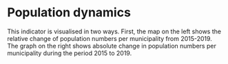 # Population dynamics

This indicator is visualised in two ways. First, the map on the left shows the relative change of population numbers per municipality from 2015-2019. The graph on the right shows absolute change in population numbers per municipality during the period 2015 to 2019. 
